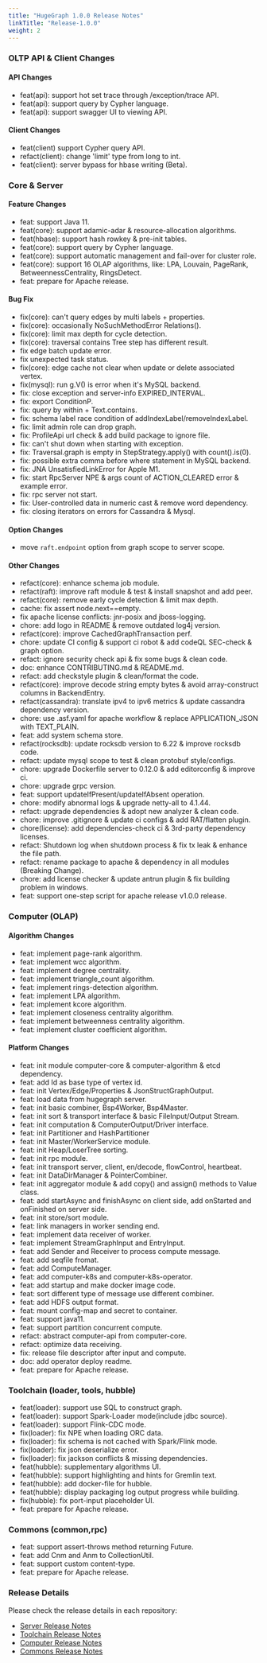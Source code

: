 ```yaml
---
title: "HugeGraph 1.0.0 Release Notes"
linkTitle: "Release-1.0.0"
weight: 2
---
```


### OLTP API & Client Changes

#### API Changes

- feat(api): support hot set trace through /exception/trace API.
- feat(api): support query by Cypher language.
- feat(api): support swagger UI to viewing API.

#### Client Changes

- feat(client) support Cypher query API.
- refact(client): change 'limit' type from long to int.
- feat(client): server bypass for hbase writing (Beta).

### Core & Server

#### Feature Changes

- feat: support Java 11.
- feat(core): support adamic-adar & resource-allocation algorithms.
- feat(hbase): support hash rowkey & pre-init tables.
- feat(core): support query by Cypher language.
- feat(core): support automatic management and fail-over for cluster role.
- feat(core): support 16 OLAP algorithms, like: LPA, Louvain, PageRank, BetweennessCentrality, RingsDetect.
- feat: prepare for Apache release.

#### Bug Fix

- fix(core): can't query edges by multi labels + properties.
- fix(core): occasionally NoSuchMethodError Relations().
- fix(core): limit max depth for cycle detection.
- fix(core): traversal contains Tree step has different result.
- fix edge batch update error.
- fix unexpected task status.
- fix(core): edge cache not clear when update or delete associated vertex.
- fix(mysql): run g.V() is error when it's MySQL backend.
- fix: close exception and server-info EXPIRED_INTERVAL.
- fix: export ConditionP.
- fix: query by within + Text.contains.
- fix: schema label race condition of addIndexLabel/removeIndexLabel.
- fix: limit admin role can drop graph.
- fix: ProfileApi url check & add build package to ignore file.
- fix: can't shut down when starting with exception.
- fix: Traversal.graph is empty in StepStrategy.apply() with count().is(0).
- fix: possible extra comma before where statement in MySQL backend.
- fix: JNA UnsatisfiedLinkError for Apple M1.
- fix: start RpcServer NPE & args count of ACTION_CLEARED error & example error.
- fix: rpc server not start.
- fix: User-controlled data in numeric cast & remove word dependency.
- fix: closing iterators on errors for Cassandra & Mysql.

#### Option Changes

- move `raft.endpoint` option from graph scope to server scope.

#### Other Changes

- refact(core): enhance schema job module.
- refact(raft): improve raft module & test & install snapshot and add peer.
- refact(core): remove early cycle detection & limit max depth.
- cache: fix assert node.next==empty.
- fix apache license conflicts: jnr-posix and jboss-logging.
- chore: add logo in README & remove outdated log4j version.
- refact(core): improve CachedGraphTransaction perf.
- chore: update CI config & support ci robot & add codeQL SEC-check & graph option.
- refact: ignore security check api & fix some bugs & clean code.
- doc: enhance CONTRIBUTING.md & README.md.
- refact: add checkstyle plugin & clean/format the code.
- refact(core): improve decode string empty bytes & avoid array-construct columns in BackendEntry.
- refact(cassandra): translate ipv4 to ipv6 metrics & update cassandra dependency version.
- chore: use .asf.yaml for apache workflow & replace APPLICATION_JSON with TEXT_PLAIN.
- feat: add system schema store.
- refact(rocksdb): update rocksdb version to 6.22 & improve rocksdb code.
- refact: update mysql scope to test & clean protobuf style/configs.
- chore: upgrade Dockerfile server to 0.12.0 & add editorconfig & improve ci.
- chore: upgrade grpc version.
- feat: support updateIfPresent/updateIfAbsent operation.
- chore: modify abnormal logs & upgrade netty-all to 4.1.44.
- refact: upgrade dependencies & adopt new analyzer & clean code.
- chore: improve .gitignore & update ci configs & add RAT/flatten plugin.
- chore(license): add dependencies-check ci & 3rd-party dependency licenses.
- refact: Shutdown log when shutdown process & fix tx leak & enhance the file path.
- refact: rename package to apache & dependency in all modules (Breaking Change).
- chore: add license checker & update antrun plugin & fix building problem in windows.
- feat: support one-step script for apache release v1.0.0 release.

### Computer (OLAP)

#### Algorithm Changes

- feat: implement page-rank algorithm.
- feat: implement wcc algorithm.
- feat: implement degree centrality.
- feat: implement triangle_count algorithm.
- feat: implement rings-detection algorithm.
- feat: implement LPA algorithm.
- feat: implement kcore algorithm.
- feat: implement closeness centrality algorithm.
- feat: implement betweenness centrality algorithm.
- feat: implement cluster coefficient algorithm.

#### Platform Changes

- feat: init module computer-core & computer-algorithm & etcd dependency.
- feat: add Id as base type of vertex id.
- feat: init Vertex/Edge/Properties & JsonStructGraphOutput.
- feat: load data from hugegraph server.
- feat: init basic combiner, Bsp4Worker, Bsp4Master.
- feat: init sort & transport interface & basic FileInput/Output Stream.
- feat: init computation & ComputerOutput/Driver interface.
- feat: init Partitioner and HashPartitioner
- feat: init Master/WorkerService module.
- feat: init Heap/LoserTree sorting.
- feat: init rpc module.
- feat: init transport server, client, en/decode, flowControl, heartbeat.
- feat: init DataDirManager & PointerCombiner.
- feat: init aggregator module & add copy() and assign() methods to Value class.
- feat: add startAsync and finishAsync on client side, add onStarted and onFinished on server side.
- feat: init store/sort module.
- feat: link managers in worker sending end.
- feat: implement data receiver of worker.
- feat: implement StreamGraphInput and EntryInput.
- feat: add Sender and Receiver to process compute message.
- feat: add seqfile fromat.
- feat: add ComputeManager.
- feat: add computer-k8s and computer-k8s-operator.
- feat: add startup and make docker image code.
- feat: sort different type of message use different combiner.
- feat: add HDFS output format.
- feat: mount config-map and secret to container.
- feat: support java11.
- feat: support partition concurrent compute.
- refact: abstract computer-api from computer-core.
- refact: optimize data receiving.
- fix: release file descriptor after input and compute.
- doc: add operator deploy readme.
- feat: prepare for Apache release.

### Toolchain (loader, tools, hubble)

- feat(loader): support use SQL to construct graph.
- feat(loader): support Spark-Loader mode(include jdbc source).
- feat(loader): support Flink-CDC mode.
- fix(loader):  fix NPE when loading ORC data.
- fix(loader):  fix schema is not cached with Spark/Flink mode.
- fix(loader):  fix json deserialize error.
- fix(loader):  fix jackson conflicts & missing dependencies.
- feat(hubble): supplementary algorithms UI.
- feat(hubble): support highlighting and hints for Gremlin text.
- feat(hubble): add docker-file for hubble.
- feat(hubble): display packaging log output progress while building.
- fix(hubble):  fix port-input placeholder UI.
- feat: prepare for Apache release.

### Commons (common,rpc)

- feat: support assert-throws method returning Future.
- feat: add Cnm and Anm to CollectionUtil.
- feat: support custom content-type.
- feat: prepare for Apache release.

### Release Details

Please check the release details in each repository:

- [Server Release Notes](https://github.com/apache/incubator-hugegraph/releases/tag/1.0.0)
- [Toolchain Release Notes](https://github.com/apache/incubator-hugegraph-toolchain/releases/tag/1.0.0)
- [Computer Release Notes](https://github.com/apache/incubator-hugegraph-computer/releases/tag/1.0.0)
- [Commons Release Notes](https://github.com/apache/incubator-hugegraph-commons/releases/tag/1.0.0)
